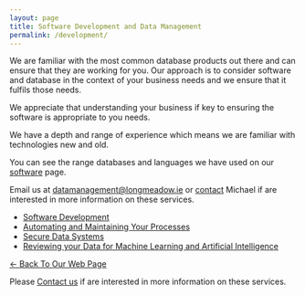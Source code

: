 ```yaml
---
layout: page
title: Software Development and Data Management
permalink: /development/
---
```


We are familiar with the most common database products out there and can ensure that they are working for you. Our approach is to consider software and database in the context of your business needs and we ensure that it fulfils those needs.

We appreciate that understanding your business if key to ensuring the software is appropriate to you needs.

We have a depth and range of experience which means we are familiar with technologies new and old.

You can see the range databases and languages we have used on our [software](../services/software) page.

Email us at [datamanagement@longmeadow.ie](mailto:datamanagement@longmeadw.ie) or  [contact](../contact/) Michael if are interested in more information on these services.

* [Software Development](../services/software)
* [Automating and Maintaining Your Processes](../services/automating)
* [Secure Data Systems](../services/securesystems)
* [Reviewing your Data for Machine Learning and Artificial Intelligence](../services/dataReview)

[<- Back To Our Web Page](../.)

 Please [Contact us](../contact/) if are interested in more information on these services.
